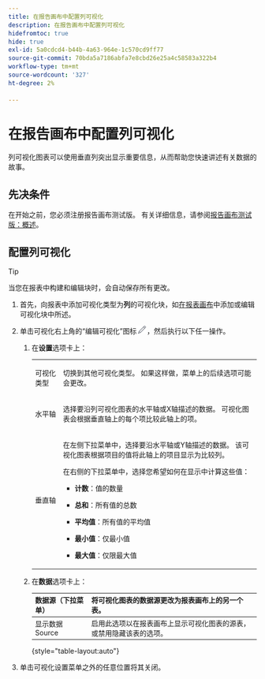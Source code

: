```yaml
---
title: 在报告画布中配置列可视化
description: 在报告画布中配置列可视化
hidefromtoc: true
hide: true
exl-id: 5a0cdcd4-b44b-4a63-964e-1c570cd9ff77
source-git-commit: 70bda5a7186abfa7e8cbd26e25a4c58583a322b4
workflow-type: tm+mt
source-wordcount: '327'
ht-degree: 2%

---
```


# 在报告画布中配置列可视化

列可视化图表可以使用垂直列突出显示重要信息，从而帮助您快速讲述有关数据的故事。

## 先决条件

在开始之前，您必须注册报告画布测试版。 有关详细信息，请参阅[报告画布测试版：概述](/help/quicksilver/product-announcements/betas/canvas-dashboards-beta/reporting-canvas-beta-overview.md)。

## 配置列可视化

>[!TIP]
>
>当您在报表中构建和编辑块时，会自动保存所有更改。

1. 首先，向报表中添加可视化类型为&#x200B;**列**&#x200B;的可视化块，如[在报表画布](../../../reports-and-dashboards/reporting-canvas/visualization-blocks/add-or-edit-report-visualization.md)中添加或编辑可视化块中所述。

1. 单击可视化右上角的“编辑可视化”图标![编辑图标](assets/edit-icon.png)，然后执行以下任一操作。

   1. 在&#x200B;**设置**&#x200B;选项卡上：

      <table style="table-layout:auto">
       <col>
       <col>
       <tbody>
        <tr>
         <td role="rowheader">可视化类型</td>
         <td><p>切换到其他可视化类型。 如果这样做，菜单上的后续选项可能会更改。</p></td>
        </tr>
        <tr>
         <td role="rowheader">水平轴</td>
         <td><p>选择要沿列可视化图表的水平轴或X轴描述的数据。 可视化图表会根据垂直轴上的每个项比较此轴上的项。</p></td>
        </tr>
        <tr>
         <td role="rowheader">垂直轴</td>
         <td><p>在左侧下拉菜单中，选择要沿水平轴或Y轴描述的数据。 该可视化图表根据项目的值将此轴上的项目显示为比较列。</p><p>在右侧的下拉菜单中，选择您希望如何在显示中计算这些值：</p>
          <ul>
           <li><p><b>计数</b>：值的数量</p></li>
           <li><p><b>总和</b>：所有值的总数 </p></li>
           <li><p><b>平均值</b>：所有值的平均值</p></li>
           <li><p><b>最小值</b>：仅最小值</p></li>
           <li><p><b>最大值</b>：仅限最大值</p></li>
          </ul></td>
        </tr>
       </tbody>
      </table>

   1. 在&#x200B;**数据**&#x200B;选项卡上：

      | 数据源（下拉菜单） | 将可视化图表的数据源更改为报表画布上的另一个表。 |
      |---|---|
      | 显示数据Source | 启用此选项以在报表画布上显示可视化图表的源表，或禁用隐藏该表的选项。 |

      {style="table-layout:auto"}

      <!--   
      NOLAN-FLAG: convert table to html. 
      -->

1. 单击可视化设置菜单之外的任意位置将其关闭。
